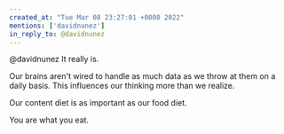```yaml
---
created_at: "Tue Mar 08 23:27:01 +0000 2022"
mentions: ['davidnunez']
in_reply_to: @davidnunez
---
```


@davidnunez It really is.

Our brains aren't wired to handle as much data as we throw at them on a daily basis. This influences our thinking more than we realize.

Our content diet is as important as our food diet. 

You are what you eat.